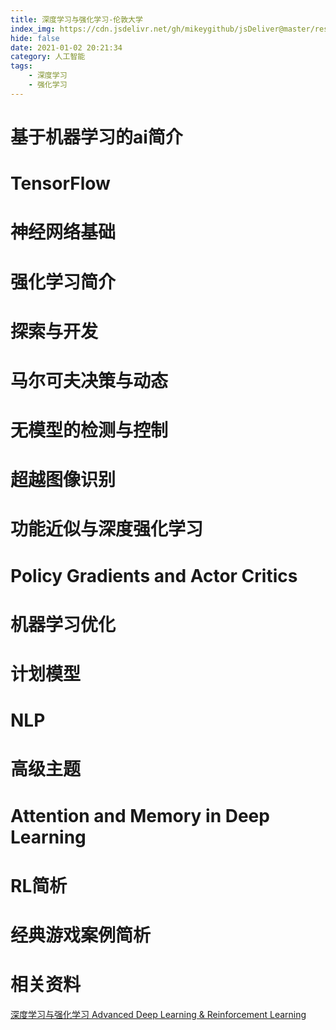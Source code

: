 ```yaml
---
title: 深度学习与强化学习-伦敦大学
index_img: https://cdn.jsdelivr.net/gh/mikeygithub/jsDeliver@master/resource/img/deep-learning.jpeg
hide: false
date: 2021-01-02 20:21:34
category: 人工智能
tags: 
    - 深度学习
    - 强化学习
---
```


# 基于机器学习的ai简介

# TensorFlow

# 神经网络基础

# 强化学习简介

# 探索与开发

# 马尔可夫决策与动态

# 无模型的检测与控制

# 超越图像识别

# 功能近似与深度强化学习

# Policy Gradients and Actor Critics

# 机器学习优化

# 计划模型

# NLP

# 高级主题

# Attention and Memory in Deep Learning

# RL简析

# 经典游戏案例简析

# 相关资料
[深度学习与强化学习 Advanced Deep Learning & Reinforcement Learning](https://www.bilibili.com/video/BV1ba4y1n7ZQ)
